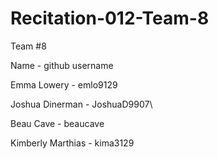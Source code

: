 # Recitation-012-Team-8

Team #8

Name - github username

Emma Lowery - emlo9129

Joshua Dinerman - JoshuaD9907\

Beau Cave - beaucave

Kimberly Marthias - kima3129
